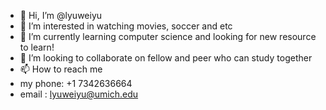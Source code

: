 - 👋 Hi, I’m @lyuweiyu
- 👀 I’m interested in watching movies, soccer and etc
- 🌱 I’m currently learning computer science and looking for new resource to learn!
- 💞️ I’m looking to collaborate on fellow and peer who can study together
- 📫 How to reach me
- my phone: +1 7342636664
- email : lyuweiyu@umich.edu

<!---
lyuweiyu/lyuweiyu is a ✨ special ✨ repository because its `README.md` (this file) appears on your GitHub profile.
You can click the Preview link to take a look at your changes.
--->
